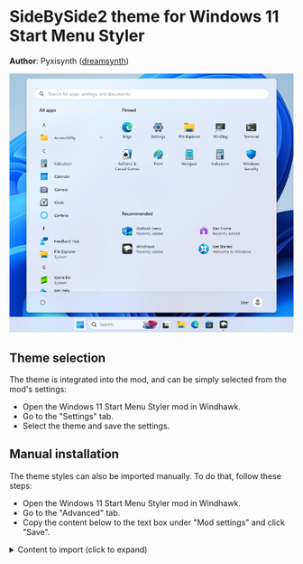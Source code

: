 # SideBySide2 theme for Windows 11 Start Menu Styler

**Author**: Pyxisynth ([dreamsynth](https://github.com/dreamsynth))

![Screenshot](screenshot.png)

## Theme selection

The theme is integrated into the mod, and can be simply selected from the mod's
settings:

* Open the Windows 11 Start Menu Styler mod in Windhawk.
* Go to the "Settings" tab.
* Select the theme and save the settings.

## Manual installation

The theme styles can also be imported manually. To do that, follow these steps:

* Open the Windows 11 Start Menu Styler mod in Windhawk.
* Go to the "Advanced" tab.
* Copy the content below to the text box under "Mod settings" and click "Save".

<details>
<summary>Content to import (click to expand)</summary>

```json
{
  "controlStyles[0].target": "Windows.UI.Xaml.Controls.Grid#UndockedRoot",
  "controlStyles[0].styles[0]": "Visibility=Visible",
  "controlStyles[0].styles[1]": "MaxWidth=700",
  "controlStyles[0].styles[2]": "Margin=232,0,0,0",
  "controlStyles[1].target": "Windows.UI.Xaml.Controls.Grid#AllAppsRoot",
  "controlStyles[1].styles[0]": "Visibility=Visible",
  "controlStyles[1].styles[1]": "Width=322",
  "controlStyles[1].styles[2]": "Transform3D:=<CompositeTransform3D TranslateX=\"-1059\" />",
  "controlStyles[2].target": "Windows.UI.Xaml.Controls.Button#CloseAllAppsButton",
  "controlStyles[2].styles[0]": "Visibility=Collapsed",
  "controlStyles[3].target": "StartDocked.StartSizingFrame",
  "controlStyles[3].styles[0]": "MinWidth=776",
  "controlStyles[3].styles[1]": "MaxWidth=776",
  "controlStyles[4].target": "Windows.UI.Xaml.Controls.Grid#ShowMoreSuggestions",
  "controlStyles[4].styles[0]": "Visibility=Collapsed",
  "controlStyles[5].target": "Windows.UI.Xaml.Controls.Button#ShowAllAppsButton",
  "controlStyles[5].styles[0]": "Visibility=Collapsed",
  "controlStyles[6].target": "Windows.UI.Xaml.Controls.GridView#RecommendedList > Windows.UI.Xaml.Controls.Border > Windows.UI.Xaml.Controls.ScrollViewer#ScrollViewer > Windows.UI.Xaml.Controls.Border#Root > Windows.UI.Xaml.Controls.Grid > Windows.UI.Xaml.Controls.ScrollContentPresenter#ScrollContentPresenter > Windows.UI.Xaml.Controls.ItemsPresenter > Windows.UI.Xaml.Controls.ItemsWrapGrid > Windows.UI.Xaml.Controls.GridViewItem",
  "controlStyles[6].styles[0]": "MaxWidth=220",
  "controlStyles[6].styles[1]": "MinWidth=220",
  "controlStyles[7].target": "StartDocked.AllAppsGridListView#AppsList",
  "controlStyles[7].styles[0]": "Padding=48,3,-36,32",
  "controlStyles[8].target": "Windows.UI.Xaml.Controls.Grid#AllAppsPaneHeader",
  "controlStyles[8].styles[0]": "Margin=97,0,0,0",
  "controlStyles[9].target": "Windows.UI.Xaml.Controls.Grid#SuggestionsParentContainer",
  "controlStyles[9].styles[0]": "Height=168",
  "controlStyles[10].target": "StartDocked.NavigationPaneView#NavigationPane",
  "controlStyles[10].styles[0]": "FlowDirection=1",
  "controlStyles[10].styles[1]": "Margin=30,0,30,0",
  "controlStyles[11].target": "StartDocked.PowerOptionsView#PowerButton",
  "controlStyles[11].styles[0]": "FlowDirection=0",
  "controlStyles[12].target": "Windows.UI.Xaml.Controls.ItemsStackPanel",
  "controlStyles[12].styles[0]": "FlowDirection=1",
  "controlStyles[13].target": "Windows.UI.Xaml.Controls.ListViewItem",
  "controlStyles[13].styles[0]": "FlowDirection=0",
  "controlStyles[14].target": "Windows.UI.Xaml.Controls.ItemsStackPanel > Windows.UI.Xaml.Controls.ListViewItem",
  "controlStyles[14].styles[0]": "FlowDirection=0",
  "controlStyles[15].target": "StartDocked.SearchBoxToggleButton#StartMenuSearchBox",
  "controlStyles[15].styles[0]": "Margin=23,1,23,14",
  "controlStyles[16].target": "Windows.UI.Xaml.Controls.TextBlock#NoSuggestionsWithoutSettingsLink",
  "controlStyles[16].styles[0]": "Margin=11,0,48,0"
}
```
</details>
